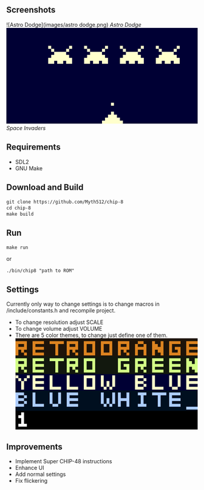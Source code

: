 ## Screenshots

![Astro Dodge](images/astro dodge.png)
_Astro Dodge_
![Space Invaders](images/space.png)
_Space Invaders_

## Requirements

* SDL2
* GNU Make

## Download and Build

```console
git clone https://github.com/Myth512/chip-8
cd chip-8
make build
```

## Run

```console
make run
```

or

```console
./bin/chip8 "path to ROM"

```

## Settings

Currently only way to change settings is to change macros in /include/constants.h and recompile project.

* To change resolution adjust SCALE
* To change volume adjust VOLUME
* There are 5 color themes, to change just define one of them.
![Themes showcase](images/themes.jpg)

## Improvements

* Implement Super CHIP-48 instructions
* Enhance UI
* Add normal settings
* Fix flickering
